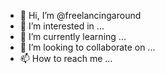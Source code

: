 - 👋 Hi, I’m @freelancingaround
- 👀 I’m interested in ...
- 🌱 I’m currently learning ...
- 💞️ I’m looking to collaborate on ...
- 📫 How to reach me ...

<!---
freelancingaround/freelancingaround is a ✨ special ✨ repository because its `README.md` (this file) appears on your GitHub profile.
You can click the Preview link to take a look at your changes.
--->
